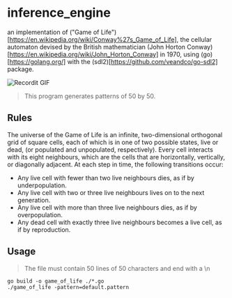 # inference_engine
an implementation of ("Game of Life")[https://en.wikipedia.org/wiki/Conway%27s_Game_of_Life], the cellular automaton devised by the British mathematician (John Horton Conway)[https://en.wikipedia.org/wiki/John_Horton_Conway] in 1970, using (go)[https://golang.org/] with the (sdl2)[https://github.com/veandco/go-sdl2] package.

![Recordit GIF](https://i.ibb.co/Sx7nNrn/ezgif-com-crop.gif)

> This program generates patterns of 50 by 50.

## Rules

The universe of the Game of Life is an infinite, two-dimensional orthogonal grid of square cells, each of which is in one of two possible states, live or dead, (or populated and unpopulated, respectively). Every cell interacts with its eight neighbours, which are the cells that are horizontally, vertically, or diagonally adjacent. At each step in time, the following transitions occur:

- Any live cell with fewer than two live neighbours dies, as if by underpopulation.
- Any live cell with two or three live neighbours lives on to the next generation.
- Any live cell with more than three live neighbours dies, as if by overpopulation.
- Any dead cell with exactly three live neighbours becomes a live cell, as if by reproduction.


## Usage

> The file must contain 50 lines of 50 characters and end with a \n

```
go build -o game_of_life ./*.go
./game_of_life -pattern=default.pattern
```

